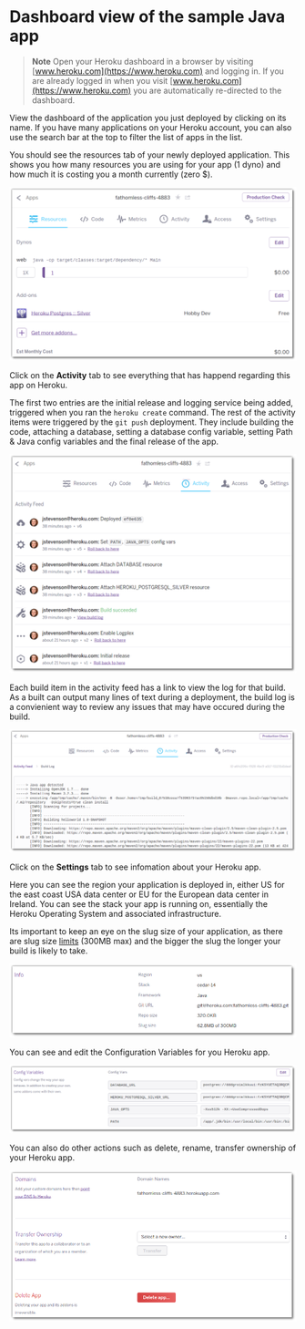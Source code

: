 # Dashboard view of the sample Java app

> **Note** Open your Heroku dashboard in a browser by visiting [www.heroku.com](https://www.heroku.com) and logging in.  If you are already logged in when you visit [www.heroku.com](https://www.heroku.com) you are automatically re-directed to the dashboard.

  View the dashboard of the application you just deployed by clicking on its name.  If you have many applications on your Heroku account, you can also use the search bar at the top to filter the list of apps in the list.

  You should see the resources tab of your newly deployed application.  This shows you how many resources you are using for your app (1 dyno) and how much it is costing you a month currently (zero $).
  
![Heroku sample app java - dashboard resources](../images/heroku-app-sample-java-dashboard-resources.png)
 
  Click on the **Activity** tab to see everything that has happend regarding this app on Heroku.  
  
  The first two entries are the initial release and logging service being added, triggered  when you ran the `heroku create` command.  The rest of the activity items were triggered by the `git push` deployment.  They include building the code, attaching a database, setting a database config variable, setting Path & Java config variables and the final release of the app.

![Heroku sample app java - dashboard activity](../images/heroku-app-sample-java-dashboard-activity.png)

  Each build item in the activity feed has a link to view the log for that build.  As a built can output many lines of text during a deployment, the build log is a convienient way to review any issues that may have occured during the build.
  
![Heroku sample app java - dashboard activity build log](../images/heroku-app-sample-java-dashboard-activity-build-log.png)

  Click on the **Settings** tab to see infomation about your Heroku app.  
  
  Here you can see the region your application is deployed in, either US for the east coast USA data center or EU for the European data center in Ireland.  You can see the stack your app is running on, essentially the Heroku Operating System and associated infrastructure.
  
  Its important to keep an eye on the slug size of your application, as there are slug size [limits](https://devcenter.heroku.com/articles/slug-compiler#slug-size) (300MB max) and the bigger the slug the longer your build is likely to take.

![Heroku sample app java - dashboard ](../images/heroku-app-sample-java-dashboard-settings-info.png)

  You can see and edit the Configuration Variables for you Heroku app.

![Heroku sample app java - dashboard ](../images/heroku-app-sample-java-dashboard-settings-config-variables.png)

  You can also do other actions such as delete, rename, transfer ownership of your Heroku app.
 
![Heroku sample app java - dashboard ](../images/heroku-app-sample-java-dashboard-settings-domain-ownership-delete.png)
